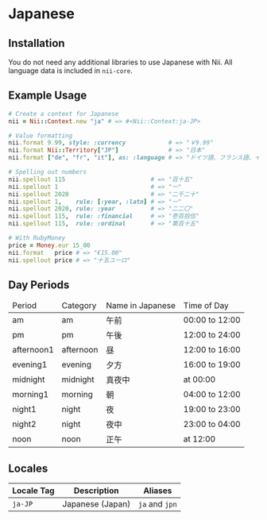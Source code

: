 <!-- This file has been generated. Source: languages/_template.md.erb -->

# Japanese

## Installation

You do not need any additional libraries to use Japanese with Nii.
All language data is included in `nii-core`.

## Example Usage

``` ruby
# Create a context for Japanese
nii = Nii::Context.new "ja" # => #<Nii::Context:ja-JP>

# Value formatting
nii.format 9.99, style: :currency            # => "￥9.99"
nii.format Nii::Territory["JP"]              # => "日本"
nii.format ["de", "fr", "it"], as: :language # => "ドイツ語、フランス語、イタリア語"

# Spelling out numbers
nii.spellout 115                        # => "百十五"
nii.spellout 1                          # => "一"
nii.spellout 2020                       # => "二千二十"
nii.spellout 1,    rule: [:year, :latn] # => "一"
nii.spellout 2020, rule: :year          # => "二二〇"
nii.spellout 115,  rule: :financial     # => "壱百拾伍"
nii.spellout 115,  rule: :ordinal       # => "第百十五"

# With RubyMoney
price = Money.eur 15_00
nii.format   price # => "€15.00"
nii.spellout price # => "十五ユーロ"
```

## Day Periods


<table>
  <thead>
    <tr>
      <td>Period</td>
      <td>Category</td>
      <td>Name in Japanese</td>
      <td>Time of Day</td>
    </tr>
  </thead>
  <tbody>
    <tr>
      <td>am</td>
      <td>am</td>
      <td>午前</td>
      <td>00:00 to 12:00</td>
    </tr>
    <tr>
      <td>pm</td>
      <td>pm</td>
      <td>午後</td>
      <td>12:00 to 24:00</td>
    </tr>
    <tr>
      <td>afternoon1</td>
      <td>afternoon</td>
      <td>昼</td>
      <td>12:00 to 16:00</td>
    </tr>
    <tr>
      <td>evening1</td>
      <td>evening</td>
      <td>夕方</td>
      <td>16:00 to 19:00</td>
    </tr>
    <tr>
      <td>midnight</td>
      <td>midnight</td>
      <td>真夜中</td>
      <td>at 00:00</td>
    </tr>
    <tr>
      <td>morning1</td>
      <td>morning</td>
      <td>朝</td>
      <td>04:00 to 12:00</td>
    </tr>
    <tr>
      <td>night1</td>
      <td>night</td>
      <td>夜</td>
      <td>19:00 to 23:00</td>
    </tr>
    <tr>
      <td>night2</td>
      <td>night</td>
      <td>夜中</td>
      <td>23:00 to 04:00</td>
    </tr>
    <tr>
      <td>noon</td>
      <td>noon</td>
      <td>正午</td>
      <td>at 12:00</td>
    </tr>
  </tbody>
</table>



## Locales

<table>
  <thead>
    <tr>
      <th>Locale Tag</th>
      <th>Description</th>
      <th>Aliases</th>
    </tr>
  </thead>
  <tbody>
    <tr>
      <td><code>ja-JP</code></td>
      <td>Japanese (Japan)</td>
      <td><code>ja</code> and <code>jpn</code></td>
    </tr>
  </tbody>
</table>

